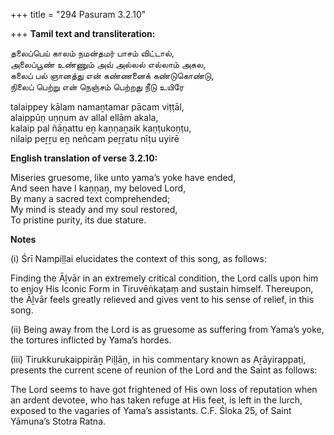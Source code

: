 +++
title = "294 Pasuram 3.2.10"

+++
**Tamil text and transliteration:**

தலைப்பெய் காலம் நமன்தமர் பாசம் விட்டால்,  
அலைப்பூண் உண்ணும் அவ் அல்லல் எல்லாம் அகல,  
கலைப் பல் ஞானத்து என் கண்ணனைக் கண்டுகொண்டு,  
நிலைப் பெற்று என் நெஞ்சம் பெற்றது நீடு உயிரே

talaippey kālam namaṉtamar pācam viṭṭāl,  
alaippūṇ uṇṇum av allal ellām akala,  
kalaip pal ñāṉattu eṉ kaṇṇaṉaik kaṇṭukoṇṭu,  
nilaip peṟṟu eṉ neñcam peṟṟatu nīṭu uyirē

**English translation of verse 3.2.10:**

Miseries gruesome, like unto yama’s yoke have ended,  
And seen have I kaṇṇaṉ, my beloved Lord,  
By many a sacred text comprehended;  
My mind is steady and my soul restored,  
To pristine purity, its due stature.

**Notes**

\(i\) Śrī Nampiḷḷai elucidates the context of this song, as follows:

Finding the Āḻvār in an extremely critical condition, the Lord calls upon him to enjoy His Iconic Form in Tiruvēṅkaṭaṃ and sustain himself. Thereupon, the Āḻvār feels greatly relieved and gives vent to his sense of relief, in this song.

\(ii\) Being away from the Lord is as gruesome as suffering from Yama’s yoke, the tortures inflicted by Yama’s hordes.

\(iii\) Tirukkurukaippirāṉ Piḷḷāṉ, in his commentary known as Aṟāyirappaṭi, presents the current scene of reunion of the Lord and the Saint as follows:

The Lord seems to have got frightened of His own loss of reputation when an ardent devotee, who has taken refuge at His feet, is left in the lurch, exposed to the vagaries of Yama’s assistants. C.F. Śloka 25, of Saint Yāmuna’s Stotra Ratna.


